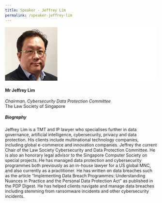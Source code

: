 ```yaml
---
title: Speaker - Jeffrey Lim
permalink: /speaker-jeffrey-lim
---
```


![Jeffrey Lim](/images/speakers/Jeffrey-Lim.jpg)

#### **Mr Jeffrey Lim**

*Chairman, Cybersecurity Data Protection Committee*  
The Law Society of Singapore

##### **Biography**

Jeffrey Lim is a TMT and IP lawyer who specialises further in data governance, artificial intelligence, cybersecurity, privacy and data protection. His clients include multinational technology companies, including global e-commerce and innovation companies. Jeffrey the current Chair of the Law Society Cybersecurity and Data Protection Committee. He is also an honorary legal advisor to the Singapore Computer Society on special projects. He has managed data protection and cybersecurity programmes both previously as an in-house lawyer for a US global MNC, and also currently as a practitioner. He has written on data breaches such as the article “Implementing Data Breach Programmes: Understanding Nuances in Practice and the Personal Data Protection Act” as published in the PDP Digest. He has helped clients navigate and manage data breaches including stemming from ransomware incidents and other cybersecurity incidents.